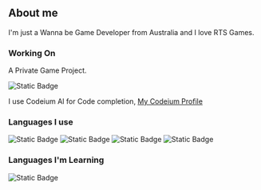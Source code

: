 ## About me
I'm just a Wanna be Game Developer from Australia and I love RTS Games.

### Working On
A Private Game Project.  

![Static Badge](https://img.shields.io/badge/user%20btw-blue?style=for-the-badge&logo=archlinux&labelColor=black)

I use Codeium AI for Code completion, [My Codeium Profile](https://codeium.com/profile/realfluffyuwu)

### Languages I use 
![Static Badge](https://img.shields.io/badge/C%20C++-black?style=for-the-badge&logo=c)
![Static Badge](https://img.shields.io/badge/Python-purple?style=for-the-badge&logo=python)
![Static Badge](https://img.shields.io/badge/Javascript-grey?style=for-the-badge&logo=javascript)
![Static Badge](https://img.shields.io/badge/lua-white?style=for-the-badge&logo=lua&logoColor=black)

### Languages I'm Learning
![Static Badge](https://img.shields.io/badge/Rust-black?style=for-the-badge&logo=rust)
